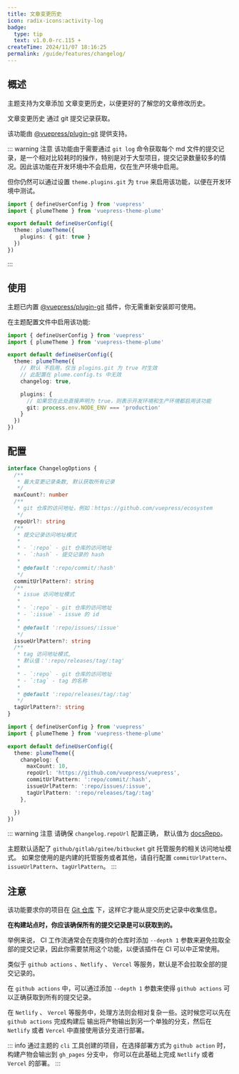 ```yaml
---
title: 文章变更历史
icon: radix-icons:activity-log
badge:
  type: tip
  text: v1.0.0-rc.115 +
createTime: 2024/11/07 18:16:25
permalink: /guide/features/changelog/
---
```


## 概述

主题支持为文章添加 文章变更历史，以便更好的了解您的文章修改历史。

文章变更历史 通过 git 提交记录获取。

该功能由 [@vuepress/plugin-git](https://ecosystem.vuejs.press/zh/plugins/development/git.html) 提供支持。

::: warning 注意
该功能由于需要通过 `git log` 命令获取每个 md 文件的提交记录，是一个相对比较耗时的操作，特别是对于大型项目，提交记录数量较多的情况。因此该功能在开发环境中不会启用，仅在生产环境中启用。

但你仍然可以通过设置 `theme.plugins.git` 为 `true` 来启用该功能，以便在开发环境中测试。

```ts
import { defineUserConfig } from 'vuepress'
import { plumeTheme } from 'vuepress-theme-plume'

export default defineUserConfig({
  theme: plumeTheme({
    plugins: { git: true }
  })
})
```

:::

## 使用

主题已内置 [@vuepress/plugin-git](https://ecosystem.vuejs.press/zh/plugins/development/git.html) 插件，你无需重新安装即可使用。

在主题配置文件中启用该功能:

```ts title=".vuepress/config.ts"
import { defineUserConfig } from 'vuepress'
import { plumeTheme } from 'vuepress-theme-plume'

export default defineUserConfig({
  theme: plumeTheme({
    // 默认 不启用，仅当 plugins.git 为 true 时生效
    // 此配置在 plume.config.ts 中无效
    changelog: true,

    plugins: {
      // 如果您在此处直接声明为 true，则表示开发环境和生产环境都启用该功能
      git: process.env.NODE_ENV === 'production'
    }
  })
})
```

## 配置

```ts
interface ChangelogOptions {
  /**
   * 最大变更记录条数, 默认获取所有记录
   */
  maxCount?: number
  /**
   * git 仓库的访问地址，例如：https://github.com/vuepress/ecosystem
   */
  repoUrl?: string
  /**
   * 提交记录访问地址模式
   *
   * - `:repo` - git 仓库的访问地址
   * - `:hash` - 提交记录的 hash
   *
   * @default ':repo/commit/:hash'
   */
  commitUrlPattern?: string
  /**
   * issue 访问地址模式
   *
   * - `:repo` - git 仓库的访问地址
   * - `:issue` - issue 的 id
   *
   * @default ':repo/issues/:issue'
   */
  issueUrlPattern?: string
  /**
   * tag 访问地址模式,
   * 默认值：':repo/releases/tag/:tag'
   *
   * - `:repo` - git 仓库的访问地址
   * - `:tag` - tag 的名称
   *
   * @default ':repo/releases/tag/:tag'
   */
  tagUrlPattern?: string
}
```

```ts
import { defineUserConfig } from 'vuepress'
import { plumeTheme } from 'vuepress-theme-plume'

export default defineUserConfig({
  theme: plumeTheme({
    changelog: {
      maxCount: 10,
      repoUrl: 'https://github.com/vuepress/vuepress',
      commitUrlPattern: ':repo/commit/:hash',
      issueUrlPattern: ':repo/issues/:issue',
      tagUrlPattern: ':repo/releases/tag/:tag'
    },

  })
})
```

::: warning 注意
请确保 `changelog.repoUrl` 配置正确， 默认值为 [docsRepo](../../config/theme.md#docsrepo)。

主题默认适配了 `github/gitlab/gitee/bitbucket`  git 托管服务的相关访问地址模式。
如果您使用的是内建的托管服务或者其他，请自行配置 `commitUrlPattern`、`issueUrlPattern`、`tagUrlPattern`。
:::

## 注意

该功能要求你的项目在 [Git 仓库](https://git-scm.com/book/en/Git-Basics-Getting-a-Git-Repository) 下，这样它才能从提交历史记录中收集信息。

**在构建站点时，你应该确保所有的提交记录是可以获取到的。**

举例来说， CI 工作流通常会在克隆你的仓库时添加 `--depth 1` 参数来避免拉取全部的提交记录，因此你需要禁用这个功能，以便该插件在 CI 可以中正常使用。

类似于 `github actions` 、`Netlify` 、 `Vercel` 等服务，默认是不会拉取全部的提交记录的。

在 `github actions` 中，可以通过添加 `--depth 1` 参数来使得 `github actions` 可以正确获取到所有的提交记录。

在 `Netlify` 、 `Vercel` 等服务中，处理方法则会相对复杂一些。这时候您可以先在 `github actions` 完成构建后
输出将产物输出到另一个单独的分支，然后在 `Netlify` 或者 `Vercel` 中直接使用该分支进行部署。

::: info
通过主题的 `cli` 工具创建的项目，在选择部署方式为 `github action` 时，构建产物会输出到 `gh_pages` 分支中，
你可以在此基础上完成 `Netlify` 或者 `Vercel` 的部署。
:::
